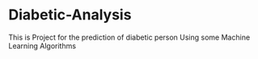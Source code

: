 # Diabetic-Analysis
This is Project for the prediction of diabetic person
Using some Machine Learning Algorithms
